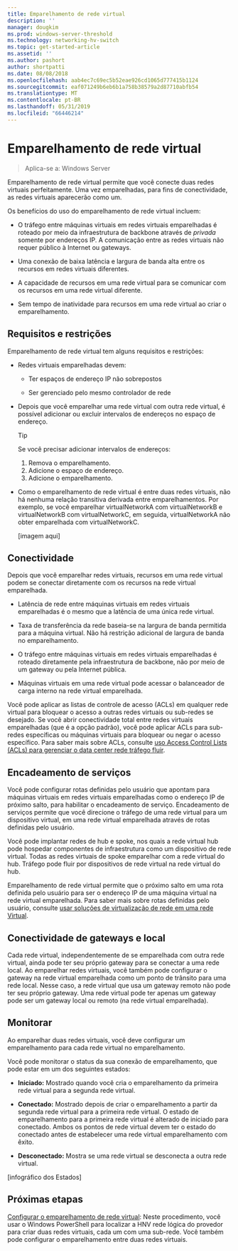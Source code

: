 ```yaml
---
title: Emparelhamento de rede virtual
description: ''
manager: dougkim
ms.prod: windows-server-threshold
ms.technology: networking-hv-switch
ms.topic: get-started-article
ms.assetid: ''
ms.author: pashort
author: shortpatti
ms.date: 08/08/2018
ms.openlocfilehash: aab4ec7c69ec5b52eae926cd1065d777415b1124
ms.sourcegitcommit: eaf071249b6eb6b1a758b38579a2d87710abfb54
ms.translationtype: MT
ms.contentlocale: pt-BR
ms.lasthandoff: 05/31/2019
ms.locfileid: "66446214"
---
```

# <a name="virtual-network-peering"></a>Emparelhamento de rede virtual

>Aplica-se a: Windows Server

Emparelhamento de rede virtual permite que você conecte duas redes virtuais perfeitamente. Uma vez emparelhadas, para fins de conectividade, as redes virtuais aparecerão como um. 

Os benefícios do uso do emparelhamento de rede virtual incluem:

-   O tráfego entre máquinas virtuais em redes virtuais emparelhadas é roteado por meio da infraestrutura de backbone através de *privada* somente por endereços IP. A comunicação entre as redes virtuais não requer público à Internet ou gateways.

-   Uma conexão de baixa latência e largura de banda alta entre os recursos em redes virtuais diferentes.

-   A capacidade de recursos em uma rede virtual para se comunicar com os recursos em uma rede virtual diferente.

-   Sem tempo de inatividade para recursos em uma rede virtual ao criar o emparelhamento.

## <a name="requirements-and-constraints"></a>Requisitos e restrições

Emparelhamento de rede virtual tem alguns requisitos e restrições:

- Redes virtuais emparelhadas devem:

  -   Ter espaços de endereço IP não sobrepostos

  -   Ser gerenciado pelo mesmo controlador de rede

- Depois que você emparelhar uma rede virtual com outra rede virtual, é possível adicionar ou excluir intervalos de endereços no espaço de endereço.

  >[!TIP]
  >Se você precisar adicionar intervalos de endereços:<ol><li>Remova o emparelhamento.</li><li>Adicione o espaço de endereço.</li><li>Adicione o emparelhamento.</li></ol>

- Como o emparelhamento de rede virtual é entre duas redes virtuais, não há nenhuma relação transitiva derivada entre emparelhamentos. Por exemplo, se você emparelhar virtualNetworkA com virtualNetworkB e virtualNetworkB com virtualNetworkC, em seguida, virtualNetworkA não obter emparelhada com virtualNetworkC.

  [imagem aqui]

## <a name="connectivity"></a>Conectividade

Depois que você emparelhar redes virtuais, recursos em uma rede virtual podem se conectar diretamente com os recursos na rede virtual emparelhada.

-   Latência de rede entre máquinas virtuais em redes virtuais emparelhadas é o mesmo que a latência de uma única rede virtual.

-   Taxa de transferência da rede baseia-se na largura de banda permitida para a máquina virtual. Não há restrição adicional de largura de banda no emparelhamento.

-   O tráfego entre máquinas virtuais em redes virtuais emparelhadas é roteado diretamente pela infraestrutura de backbone, não por meio de um gateway ou pela Internet pública.

-   Máquinas virtuais em uma rede virtual pode acessar o balanceador de carga interno na rede virtual emparelhada.

Você pode aplicar as listas de controle de acesso (ACLs) em qualquer rede virtual para bloquear o acesso a outras redes virtuais ou sub-redes se desejado. Se você abrir conectividade total entre redes virtuais emparelhadas (que é a opção padrão), você pode aplicar ACLs para sub-redes específicas ou máquinas virtuais para bloquear ou negar o acesso específico. Para saber mais sobre ACLs, consulte [uso Access Control Lists (ACLs) para gerenciar o data center rede tráfego fluir](https://docs.microsoft.com/windows-server/networking/sdn/manage/use-acls-for-traffic-flow).

## <a name="service-chaining"></a>Encadeamento de serviços

Você pode configurar rotas definidas pelo usuário que apontam para máquinas virtuais em redes virtuais emparelhadas como o endereço IP de próximo salto, para habilitar o encadeamento de serviço. Encadeamento de serviços permite que você direcione o tráfego de uma rede virtual para um dispositivo virtual, em uma rede virtual emparelhada através de rotas definidas pelo usuário.

Você pode implantar redes de hub e spoke, nos quais a rede virtual hub pode hospedar componentes de infraestrutura como um dispositivo de rede virtual. Todas as redes virtuais de spoke emparelhar com a rede virtual do hub. Tráfego pode fluir por dispositivos de rede virtual na rede virtual do hub.

Emparelhamento de rede virtual permite que o próximo salto em uma rota definida pelo usuário para ser o endereço IP de uma máquina virtual na rede virtual emparelhada. Para saber mais sobre rotas definidas pelo usuário, consulte [usar soluções de virtualização de rede em uma rede Virtual](https://docs.microsoft.com/windows-server/networking/sdn/manage/use-network-virtual-appliances-on-a-vn).

## <a name="gateways-and-on-premises-connectivity"></a>Conectividade de gateways e local

Cada rede virtual, independentemente de se emparelhada com outra rede virtual, ainda pode ter seu próprio gateway para se conectar a uma rede local. Ao emparelhar redes virtuais, você também pode configurar o gateway na rede virtual emparelhada como um ponto de trânsito para uma rede local. Nesse caso, a rede virtual que usa um gateway remoto não pode ter seu próprio gateway. Uma rede virtual pode ter apenas um gateway pode ser um gateway local ou remoto (na rede virtual emparelhada).

## <a name="monitor"></a>Monitorar

Ao emparelhar duas redes virtuais, você deve configurar um emparelhamento para cada rede virtual no emparelhamento.

Você pode monitorar o status da sua conexão de emparelhamento, que pode estar em um dos seguintes estados:

-   **Iniciado:** Mostrado quando você cria o emparelhamento da primeira rede virtual para a segunda rede virtual.

-   **Conectado:** Mostrado depois de criar o emparelhamento a partir da segunda rede virtual para a primeira rede virtual. O estado de emparelhamento para a primeira rede virtual é alterado de iniciado para conectado. Ambos os pontos de rede virtual devem ter o estado do conectado antes de estabelecer uma rede virtual emparelhamento com êxito.

-   **Desconectado:** Mostra se uma rede virtual se desconecta a outra rede virtual.

[infográfico dos Estados]

## <a name="next-steps"></a>Próximas etapas
[Configurar o emparelhamento de rede virtual](sdn-configure-vnet-peering.md): Neste procedimento, você usar o Windows PowerShell para localizar a HNV rede lógica do provedor para criar duas redes virtuais, cada um com uma sub-rede. Você também pode configurar o emparelhamento entre duas redes virtuais.

